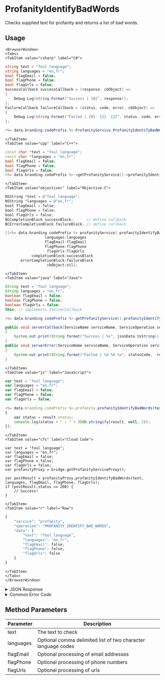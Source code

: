# ProfanityIdentifyBadWords

Checks supplied text for profanity and returns a list of bad words.

<PartialServop service_name="profanity" operation_name="PROFANITY_IDENTIFY_BAD_WORDS" />

## Usage

```mdx-code-block
<BrowserWindow>
<Tabs>
<TabItem value="csharp" label="C#">
```

```csharp
string text = "foul language";
string languages = "en,fr";
bool flagEmail = false;
bool flagPhone = false;
bool flagUrls = false;
SuccessCallback successCallback = (response, cbObject) =>
{
    Debug.Log(string.Format("Success | {0}", response));
};
FailureCallback failureCallback = (status, code, error, cbObject) =>
{
    Debug.Log(string.Format("Failed | {0}  {1}  {2}", status, code, error));
};

<%= data.branding.codePrefix %>.ProfanityService.ProfanityIdentifyBadWords(text, languages, flagEmail, flagPhone, flagUrls, successCallback, failureCallback);
```

```mdx-code-block
</TabItem>
<TabItem value="cpp" label="C++">
```

```cpp
const char *text = "foul language";
const char *languages = "en,fr";
bool flagEmail = false;
bool flagPhone = false;
bool flagUrls = false;
<%= data.branding.codePrefix %>->getProfanityService()->profanityIdentifyBadWords(text, languages, flagEmail, flagPhone, flagUrls, this);
```

```mdx-code-block
</TabItem>
<TabItem value="objectivec" label="Objective-C">
```

```objectivec
NSString *text = @"foul language";
NSString *languages = @"en,fr";
bool flagEmail = false;
bool flagPhone = false;
bool flagUrls = false;
BCCompletionBlock successBlock;      // define callback
BCErrorCompletionBlock failureBlock; // define callback

[[<%= data.branding.codePrefix %> profanityService] profanityIdentifyBadWords:text
                  languages:languages
                  flagEmail:flagEmail
                  flagPhone:flagPhone
                   flagUrls:flagUrls
            completionBlock:successBlock
       errorCompletionBlock:failureBlock
                   cbObject:nil];
```

```mdx-code-block
</TabItem>
<TabItem value="java" label="Java">
```

```java
String text = "foul language";
String languages = "en,fr";
boolean flagEmail = false;
boolean flagPhone = false;
boolean flagUrls = false;
this; // implements IServerCallback

<%= data.branding.codePrefix %>.getProfanityService().profanityIdentifyBadWords(text, languages, flagEmail, flagPhone, flagUrls, this);

public void serverCallback(ServiceName serviceName, ServiceOperation serviceOperation, JSONObject jsonData)
{
    System.out.print(String.format("Success | %s", jsonData.toString()));
}
public void serverError(ServiceName serviceName, ServiceOperation serviceOperation, int statusCode, int reasonCode, String jsonError)
{
    System.out.print(String.format("Failed | %d %d %s", statusCode,  reasonCode, jsonError.toString()));
}
```

```mdx-code-block
</TabItem>
<TabItem value="js" label="JavaScript">
```

```javascript
var text = "foul language";
var languages = "en,fr";
var flagEmail = false;
var flagPhone = false;
var flagUrls = false;

<%= data.branding.codePrefix %>.profanity.profanityIdentifyBadWords(text, languages, flagEmail, flagPhone, flagUrls, result =>
{
	var status = result.status;
	console.log(status + " : " + JSON.stringify(result, null, 2));
});
```

```mdx-code-block
</TabItem>
<TabItem value="cfs" label="Cloud Code">
```

```cfscript
var text = "foul language";
var languages = "en,fr";
var flagEmail = false;
var flagPhone = false;
var flagUrls = false;
var profanityProxy = bridge.getProfanityServiceProxy();

var postResult = profanityProxy.profanityIdentifyBadWords(text, languages, flagEmail, flagPhone, flagUrls);
if (postResult.status == 200) {
    // Success!
}
```

```mdx-code-block
</TabItem>
<TabItem value="r" label="Raw">
```

```r
{
	"service": "profanity",
	"operation": "PROFANITY_IDENTIFY_BAD_WORDS",
	"data": {
		"text": "foul language",
		"languages": "en,fr",
		"flagEmail": false,
		"flagPhone": false,
		"flagUrls": false
	}
}
```

```mdx-code-block
</TabItem>
</Tabs>
</BrowserWindow>
```

<details>
<summary>JSON Response</summary>

```json
{
    "status" : 200,
    "data" :
    {
         "foundCount": "2",
         "foundList" : [ "bubby", "poop" ]
    }
}
```
</details>

<details>
<summary>Common Error Code</summary>

### Status Codes
Code | Name | Description
---- | ---- | -----------
40421 | WEBPURIFY_NOT_CONFIGURED | WebPurify not configured
40422 | WEBPURIFY_EXCEPTION | General exception occurred
40423 | WEBPURIFY_FAILURE | WebPurify returned an error (Http status != 200)
40424 | WEBPURIFY_NOT_ENABLED | WebPurify not enabled

</details>


## Method Parameters
Parameter | Description
--------- | -----------
text | The text to check
languages | Optional comma delimited list of two character language codes
flagEmail | Optional processing of email addresses
flagPhone | Optional processing of phone numbers
flagUrls | Optional processing of urls
#

